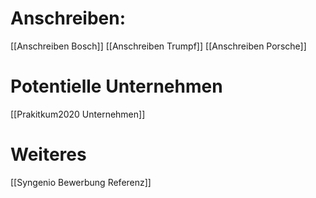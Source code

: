 # Anschreiben:
[[Anschreiben Bosch]]
[[Anschreiben Trumpf]]
[[Anschreiben Porsche]]

# Potentielle Unternehmen
[[Prakitkum2020 Unternehmen]]

# Weiteres 
[[Syngenio Bewerbung Referenz]]

